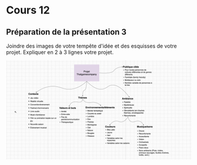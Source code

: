 # Cours 12
## Préparation de la présentation 3 
Joindre des images de votre tempête d'idée et des esquisses de votre projet. Expliquer en 2 à 3 lignes votre projet. 

![Brainstorm](https://github.com/KenzaElHarrif/Journal_de_Bord_semaines_8_15/blob/main/Images/2022-12-01%2015_36_04-Capture_d%E2%80%99%C3%A9cran%2C_le_2022-11-23_%C3%A0_01.05.04.png%20(1846%C3%97986)%20et%204%20pages%20de%20plus%20-%20Tr.png)

